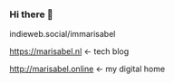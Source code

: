 ### Hi there 👋

indieweb.social/immarisabel

https://marisabel.nl <- tech blog

http://marisabel.online <- my digital home
